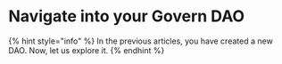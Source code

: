 # Navigate into your Govern DAO

{% hint style="info" %}
In the previous articles, you have created a new DAO. Now, let us explore it.&#x20;
{% endhint %}
